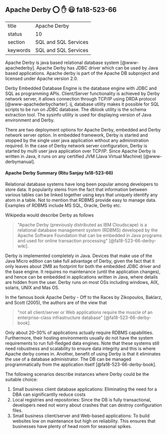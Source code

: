 ## Apache Derby :o:  :hand:   :smiley:   fa18-523-66


|          |                      |
| -------- | -------------------- |
| title    | Apache Derby         | 
| status   | 10                   |
| section  | SQL and SQL Services |
| keywords | SQL and SQL Services |



Apache Derby is java based relational database
system [@www-apachederby]. Apache Derby has JDBC driver which can
be used by Java based applications. Apache derby is part of the Apache
DB subproject and licensed under Apache version 2.0.

Derby Embedded Database Engine is the database engine with JDBC and
SQL as programming APIs.  Client/Server functionality is achieved by
Derby network server, it allows connection through TCP/IP using DRDA
protocol [@www-apachederbycharter]. ij, database utility makes it
possible for SQL scripts to be run on JDBC database. The dblook
utility is the schema extraction tool. The sysinfo utility is used for
displaying version of Java environment and Derby.

There are two deployment options for Apache Derby, embedded and Derby
network server option. In embedded framework, Derby is started and
stopped by the single user java application without any administration
required. In the case of Derby network server configuration, Derby is
started by multi user java application over TCP/IP. Since Apache Derby
is written in Java, it runs on any certified JVM (Java Virtual
Machine) [@www-derbymanual].


#### Apache Derby Summary (Ritu Sanjay  fa18-523-66)

Relational database systems have long been popular among developers to
store data. It popularity stems from the fact that information between
various tables can be linked together using keys that uniquely
identify any atom in a table. Not to mention that RDBMS provide easy
to manage data. Examples of RDBMS include MS SQL, Oracle, Derby etc.

Wikipedia would describe Derby as follows

> "Apache Derby (previously distributed as IBM Cloudscape) is a
>  relational database management system (RDBMS) developed by the
>  Apache Software Foundation that can be embedded in Java programs and
>  used for online transaction processing" [@fa18-523-66-derby-wiki].

Derby is implemented completely in Java. Devices that make use of the
Java Micro edition can take full advantage of Derby, given the fact
that it only leaves about 2MB as footprint for both the embedded JDBC
driver and the base engine. It requires no maintenance (until the
application changes), and hence can be embedded in applications
written in Java, where details are hidden from the user. Derby runs on
most OSs including windows, AIX, solaris, UNIX and Mas OS.

In the famous book Apache Derby - Off to the Races by Zikopoulos,
Baklarz, and Scott (2005), the authors are of the view that

> "not all client/server or Web applications require the muscle of an
>  enterprise-class infrastructure database" [@fa18-523-66-derby-book].

Only about 20–30% of applications actually require RDBMS
capabilities. Furthermore, their hosting environments usually do not
have the system requirements to run full-fledged data engines. Note
that these systems still need robustness and scalability to ensure
data integrity and this is where Apache derby comes in. Another,
benefit of using Derby is that it eliminates the use of a database
administrator. The DB can be managed programmatically from the
application itself [@fa18-523-66-derby-book].

The following scenarios describe instances where Derby could be the suitable choice:

1. Small business client database applications: Eliminating the need
   for a DBA can significantlly reduce costs
2. Local registries and repositories: Since the DB is fully
   transactional, developers need not worry about crashes that can
   destroy configuration files.
3. Small business client/server and Web-based applications: To build
   websites low on maintenance but high on reliability. This ensures that
   businesses have plenty of head room for seasonal spikes.



